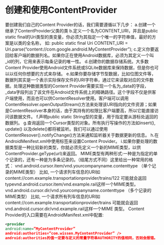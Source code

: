 # 创建和使用ContentProvider

要创建我们自己的Content Provider的话，我们需要遵循以下几步：
a.创建一个继承了ContentProvider父类的类
b.定义一个名为CONTENT_URI，并且是public static final的Uri类型的类变量，你必须为其指定一个唯一的字符串值，最好的方案是以类的全名称， 如:
public static final Uri CONTENT_URI = Uri.parse(“content://com.google.android.MyContentProvider”);
c.定义你要返回给客户端的数据列名。如果你正在使用Android数据库，必须为其定义一个叫_id的列，它用来表示每条记录的唯一性。
d.创建你的数据存储系统。大多数Content Provider使用Android文件系统或SQLite数据库来保持数据，但是你也可以以任何你想要的方式来存储。
e.如果你要存储字节型数据，比如位图文件等，数据列其实是一个表示实际保存文件的URI字符串，通过它来读取对应的文件数据。处理这种数据类型的Content Provider需要实现一个名为_data的字段，_data字段列出了该文件在Android文件系统上的精确路径。这个字段不仅是供客户端使用，而且也可以供ContentResolver使用。客户端可以调用ContentResolver.openOutputStream()方法来处理该URI指向的文件资源；如果是ContentResolver本身的话，由于其持有的权限比客户端要高，所以它能直接访问该数据文件。
f.声明public static String型的变量，用于指定要从游标处返回的数据列。
g.查询返回一个Cursor类型的对象。所有执行写操作的方法如insert(), update() 以及delete()都将被监听。我们可以通过使用ContentResover().notifyChange()方法来通知监听器关于数据更新的信息。
h.在AndroidMenifest.xml中使用<provider>标签来设置Content Provider。
i.如果你要处理的数据类型是一种比较新的类型，你就必须先定义一个新的MIME类型，以供ContentProvider.geType(url)来返回。
MIME类型有两种形式:一种是为指定的单个记录的，还有一种是为多条记录的。（结尾方式不同）这里给出一种常用的格式：
vnd.android.cursor.item/vnd.yourcompanyname.contenttype （单个记录的MIME类型）
比如, 一个请求列车信息的URI如content://com.example.transportationprovider/trains/122 可能就会返回typevnd.android.cursor.item/vnd.example.rail这样一个MIME类型。
vnd.android.cursor.dir/vnd.yourcompanyname.contenttype （多个记录的MIME类型）
比如, 一个请求所有列车信息的URI如content://com.example.transportationprovider/trains 可能就会返回vnd.android.cursor.dir/vnd.example.rail这样一个MIME 类型。
Content Provider的入口需要在AndroidManifest.xml中配置:

```xml
<provider 
android:name=”MyContentProvider” 
android:authorities=”com.wissen.MyContentProvider” />
android:authorities的值一定要与定义的常量字符串AUTHORITY的值相同，否则会报错。
```